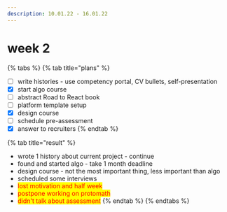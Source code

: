 ```yaml
---
description: 10.01.22 - 16.01.22
---
```


# week 2

{% tabs %}
{% tab title="plans" %}


* [ ] write histories - use competency portal, CV bullets, self-presentation
* [x] start algo course
* [ ] abstract Road to React book
* [ ] platform template setup
* [x] design course
* [ ] schedule pre-assessment
* [x] answer to recruiters
{% endtab %}

{% tab title="result" %}
* wrote 1 history about current project - continue
* found and started algo - take 1 month deadline
* design course - not the most important thing, less important than algo
* scheduled some interviews
* <mark style="color:red;">lost motivation and half week</mark>
* <mark style="color:red;">postpone working on protomath</mark>
* <mark style="color:red;">didn't talk about assessment</mark>
{% endtab %}
{% endtabs %}

